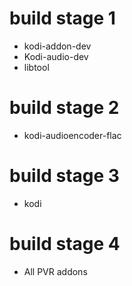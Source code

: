 # build stage 1

- kodi-addon-dev
- Kodi-audio-dev 
- libtool

# build stage 2

- kodi-audioencoder-flac

# build stage 3

- kodi

# build stage 4

- All PVR addons
  
